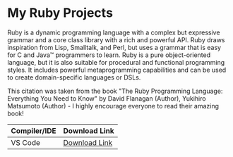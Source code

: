 # My Ruby Projects


Ruby is a dynamic programming language with a complex but expressive grammar and
a core class library with a rich and powerful API. Ruby draws inspiration from Lisp,
Smalltalk, and Perl, but uses a grammar that is easy for C and Java™ programmers to
learn. Ruby is a pure object-oriented language, but it is also suitable for procedural and
functional programming styles. It includes powerful metaprogramming capabilities
and can be used to create domain-specific languages or DSLs.

This citation was taken from the book "The Ruby Programming Language: Everything You Need to Know" 
by David Flanagan (Author), Yukihiro Matsumoto (Author) - I highly encourage everyone to read their amazing book!
 
| Compiler/IDE | Download Link |
| --------------- | ---------------- |
| VS Code | [Download Link](https://code.visualstudio.com) |

